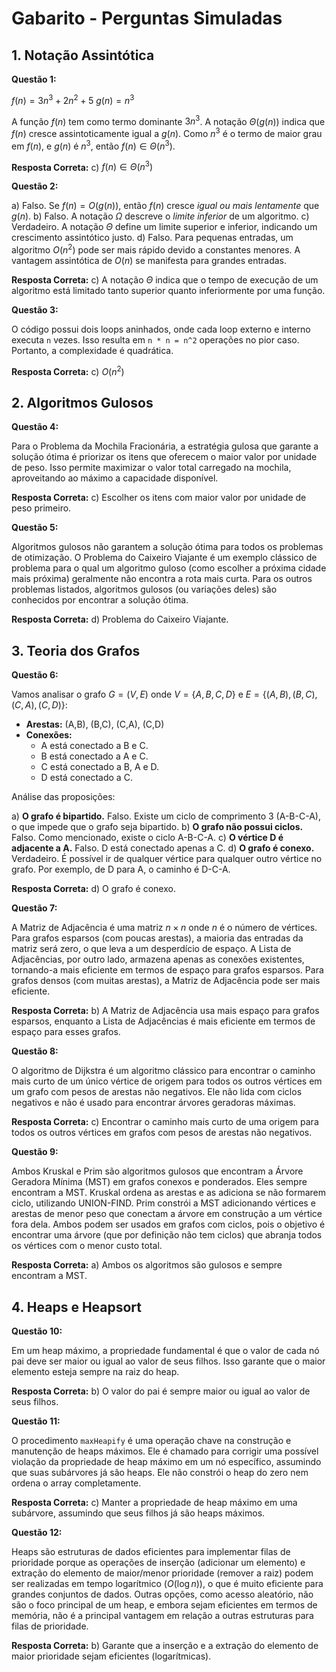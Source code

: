 # Gabarito - Perguntas Simuladas

## 1. Notação Assintótica

**Questão 1:**

$f(n) = 3n^3 + 2n^2 + 5$
$g(n) = n^3$

A função $f(n)$ tem como termo dominante $3n^3$. A notação $\Theta(g(n))$ indica que $f(n)$ cresce assintoticamente igual a $g(n)$. Como $n^3$ é o termo de maior grau em $f(n)$, e $g(n)$ é $n^3$, então $f(n) \in \Theta(n^3)$.

**Resposta Correta:** c) $f(n) \in \Theta(n^3)$

**Questão 2:**

a) Falso. Se $f(n) = O(g(n))$, então $f(n)$ cresce *igual ou mais lentamente* que $g(n)$.
b) Falso. A notação $\Omega$ descreve o *limite inferior* de um algoritmo.
c) Verdadeiro. A notação $\Theta$ define um limite superior e inferior, indicando um crescimento assintótico justo.
d) Falso. Para pequenas entradas, um algoritmo $O(n^2)$ pode ser mais rápido devido a constantes menores. A vantagem assintótica de $O(n)$ se manifesta para grandes entradas.

**Resposta Correta:** c) A notação $\Theta$ indica que o tempo de execução de um algoritmo está limitado tanto superior quanto inferiormente por uma função.

**Questão 3:**

O código possui dois loops aninhados, onde cada loop externo e interno executa `n` vezes. Isso resulta em `n * n = n^2` operações no pior caso. Portanto, a complexidade é quadrática.

**Resposta Correta:** c) $O(n^2)$




## 2. Algoritmos Gulosos

**Questão 4:**

Para o Problema da Mochila Fracionária, a estratégia gulosa que garante a solução ótima é priorizar os itens que oferecem o maior valor por unidade de peso. Isso permite maximizar o valor total carregado na mochila, aproveitando ao máximo a capacidade disponível.

**Resposta Correta:** c) Escolher os itens com maior valor por unidade de peso primeiro.

**Questão 5:**

Algoritmos gulosos não garantem a solução ótima para todos os problemas de otimização. O Problema do Caixeiro Viajante é um exemplo clássico de problema para o qual um algoritmo guloso (como escolher a próxima cidade mais próxima) geralmente não encontra a rota mais curta. Para os outros problemas listados, algoritmos gulosos (ou variações deles) são conhecidos por encontrar a solução ótima.

**Resposta Correta:** d) Problema do Caixeiro Viajante.




## 3. Teoria dos Grafos

**Questão 6:**

Vamos analisar o grafo $G = (V, E)$ onde $V = \{A, B, C, D\}$ e $E = \{(A,B), (B,C), (C,A), (C,D)\}$:

*   **Arestas:** (A,B), (B,C), (C,A), (C,D)
*   **Conexões:**
    *   A está conectado a B e C.
    *   B está conectado a A e C.
    *   C está conectado a B, A e D.
    *   D está conectado a C.

Análise das proposições:

a) **O grafo é bipartido.** Falso. Existe um ciclo de comprimento 3 (A-B-C-A), o que impede que o grafo seja bipartido.
b) **O grafo não possui ciclos.** Falso. Como mencionado, existe o ciclo A-B-C-A.
c) **O vértice D é adjacente a A.** Falso. D está conectado apenas a C.
d) **O grafo é conexo.** Verdadeiro. É possível ir de qualquer vértice para qualquer outro vértice no grafo. Por exemplo, de D para A, o caminho é D-C-A.

**Resposta Correta:** d) O grafo é conexo.

**Questão 7:**

A Matriz de Adjacência é uma matriz $n \times n$ onde $n$ é o número de vértices. Para grafos esparsos (com poucas arestas), a maioria das entradas da matriz será zero, o que leva a um desperdício de espaço. A Lista de Adjacências, por outro lado, armazena apenas as conexões existentes, tornando-a mais eficiente em termos de espaço para grafos esparsos. Para grafos densos (com muitas arestas), a Matriz de Adjacência pode ser mais eficiente.

**Resposta Correta:** b) A Matriz de Adjacência usa mais espaço para grafos esparsos, enquanto a Lista de Adjacências é mais eficiente em termos de espaço para esses grafos.

**Questão 8:**

O algoritmo de Dijkstra é um algoritmo clássico para encontrar o caminho mais curto de um único vértice de origem para todos os outros vértices em um grafo com pesos de arestas não negativos. Ele não lida com ciclos negativos e não é usado para encontrar árvores geradoras máximas.

**Resposta Correta:** c) Encontrar o caminho mais curto de uma origem para todos os outros vértices em grafos com pesos de arestas não negativos.

**Questão 9:**

Ambos Kruskal e Prim são algoritmos gulosos que encontram a Árvore Geradora Mínima (MST) em grafos conexos e ponderados. Eles sempre encontram a MST. Kruskal ordena as arestas e as adiciona se não formarem ciclo, utilizando UNION-FIND. Prim constrói a MST adicionando vértices e arestas de menor peso que conectam a árvore em construção a um vértice fora dela. Ambos podem ser usados em grafos com ciclos, pois o objetivo é encontrar uma árvore (que por definição não tem ciclos) que abranja todos os vértices com o menor custo total.

**Resposta Correta:** a) Ambos os algoritmos são gulosos e sempre encontram a MST.




## 4. Heaps e Heapsort

**Questão 10:**

Em um heap máximo, a propriedade fundamental é que o valor de cada nó pai deve ser maior ou igual ao valor de seus filhos. Isso garante que o maior elemento esteja sempre na raiz do heap.

**Resposta Correta:** b) O valor do pai é sempre maior ou igual ao valor de seus filhos.

**Questão 11:**

O procedimento `maxHeapify` é uma operação chave na construção e manutenção de heaps máximos. Ele é chamado para corrigir uma possível violação da propriedade de heap máximo em um nó específico, assumindo que suas subárvores já são heaps. Ele não constrói o heap do zero nem ordena o array completamente.

**Resposta Correta:** c) Manter a propriedade de heap máximo em uma subárvore, assumindo que seus filhos já são heaps máximos.

**Questão 12:**

Heaps são estruturas de dados eficientes para implementar filas de prioridade porque as operações de inserção (adicionar um elemento) e extração do elemento de maior/menor prioridade (remover a raiz) podem ser realizadas em tempo logarítmico ($O(\log n)$), o que é muito eficiente para grandes conjuntos de dados. Outras opções, como acesso aleatório, não são o foco principal de um heap, e embora sejam eficientes em termos de memória, não é a principal vantagem em relação a outras estruturas para filas de prioridade.

**Resposta Correta:** b) Garante que a inserção e a extração do elemento de maior prioridade sejam eficientes (logarítmicas).



